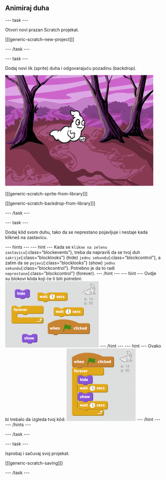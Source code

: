 ## Animiraj duha

\--- task \---

Otvori novi prazan Scratch projekat.

[[[generic-scratch-new-project]]]

\--- /task \---

\--- task \---

Dodaj novi lik (sprite) duha i odgovarajuću pozadinu (backdrop).

![snimak ekrana](images/ghost-ghost.png)

[[[generic-scratch-sprite-from-library]]]

[[[generic-scratch-backdrop-from-library]]]

\--- /task \---

\--- task \---

Dodaj kôd svom duhu, tako da se neprestano pojavljuje i nestaje kada klikneš na zastavicu.

\--- hints \--- \--- hint \--- Kada se `klikne na zelenu zastavicu`{:class=”blockevents”}, treba da napraviš da se tvoj duh `sakrije`{:class=”blocklooks”} (hide) `jednu sekundu`{:class=”blockcontrol”}, a zatim da se `pojavi`{:class=”blocklooks”} (show) `jednu sekundu`{:class=”blockcontrol”}. Potrebno je da to radi `neprestano`{:class=”blockcontrol”} (forever). \--- /hint \--- \--- hint \--- Ovdje su blokovi kôda koji će ti biti potrebni: ![screenshot](images/ghost-appear-blocks.png) \--- /hint \--- \--- hint \--- Ovako bi trebalo da izgleda tvoj kôd: ![screenshot](images/ghost-appear-code.png) \--- /hint \--- \--- /hints \---

\--- /task \---

\--- task \---

Isprobaj i sačuvaj svoj projekat.

[[[generic-scratch-saving]]]

\--- /task \---